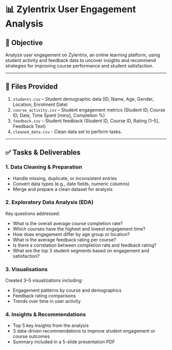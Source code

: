 # 📊 Zylentrix User Engagement Analysis

## 🎯 Objective
Analyze user engagement on Zylentrix, an online learning platform, using student activity and feedback data to uncover insights and recommend strategies for improving course performance and student satisfaction.

---

## 📁 Files Provided
1. `students.csv` – Student demographic data (ID, Name, Age, Gender, Location, Enrolment Date)  
2. `course_activity.csv` – Student engagement metrics (Student ID, Course ID, Date, Time Spent [mins], Completion %)  
3. `feedback.csv` – Student feedback (Student ID, Course ID, Rating [1–5], Feedback Text)
4. `cleaned_data.csv`  - Clean data set to perform tasks.

---

## ✅ Tasks & Deliverables

### 1. Data Cleaning & Preparation
- Handle missing, duplicate, or inconsistent entries  
- Convert data types (e.g., date fields, numeric columns)  
- Merge and prepare a clean dataset for analysis  

### 2. Exploratory Data Analysis (EDA)
Key questions addressed:
- What is the overall average course completion rate?  
- Which courses have the highest and lowest engagement time?  
- How does engagement differ by age group or location?  
- What is the average feedback rating per course?  
- Is there a correlation between completion rate and feedback rating?  
- What are the top 3 student segments based on engagement and satisfaction?

### 3. Visualisations
Created 3–5 visualizations including:
- Engagement patterns by course and demographics  
- Feedback rating comparisons  
- Trends over time in user activity  

### 4. Insights & Recommendations
- Top 5 key insights from the analysis  
- 3 data-driven recommendations to improve student engagement or course outcomes  
- Summary included in a 5-slide presentation PDF
